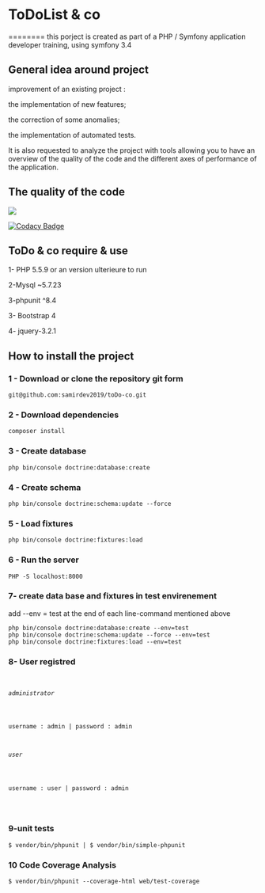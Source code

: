 # ToDoList & co 
========
this porject is created as part of a PHP / Symfony application developer training, using symfony 3.4

## General idea around project
improvement of an existing project :
<p>the implementation of new features;</p>
<P>the correction of some anomalies;</p>
<p>the implementation of automated tests.</p>

<p>It is also requested to analyze the project with tools allowing you to have an overview of the quality of the code and the different axes of performance of the application.</p>

## The quality of the code

<a href="https://codeclimate.com/github/samirdev2019/toDo-co/maintainability"><img src="https://api.codeclimate.com/v1/badges/a9bb190e56b3c9bae967/maintainability" /></a>

[![Codacy Badge](https://api.codacy.com/project/badge/Grade/c66a130312a94f209fe0ce95d0d9cbf6)](https://www.codacy.com/manual/samirdev2019/toDo-co?utm_source=github.com&amp;utm_medium=referral&amp;utm_content=samirdev2019/toDo-co&amp;utm_campaign=Badge_Grade)

## ToDo & co require & use
<p>1- PHP 5.5.9 or an version ulterieure to run</p>
<p>2-Mysql ~5.7.23</p>
<p>3-phpunit ^8.4</p>
<p>3- Bootstrap 4</p>
<p>4- jquery-3.2.1</p>

## How to install the project

### 1 - Download or clone the repository git form
<pre><code>git@github.com:samirdev2019/toDo-co.git</pre></code>

### 2 - Download dependencies 
<pre><code>composer install</pre></code> 

### 3 - Create database 

<pre><code>php bin/console doctrine:database:create</pre></code>

### 4 - Create schema 
<pre><code>php bin/console doctrine:schema:update --force</pre></code>

### 5 - Load fixtures
<pre><code>php bin/console doctrine:fixtures:load</pre></code>

### 6 - Run the server
``` PHP -S localhost:8000 ```

### 7- create data base and fixtures in test envirenement
<p> add  --env = test  at the end of each line-command mentioned above 
<pre>
<code>php bin/console doctrine:database:create --env=test</code>
<code>php bin/console doctrine:schema:update --force --env=test</code>
<code>php bin/console doctrine:fixtures:load --env=test</code>
</pre>

### 8- User registred

<pre>
<code>
<h6>administrator</h6>
<p>username : admin | password : admin </p>
<h6>user</h6>
<p>username : user | password : admin </p>
</code>
</pre>

### 9-unit tests
``` $ vendor/bin/phpunit | $ vendor/bin/simple-phpunit ```

### 10 Code Coverage Analysis
``` $ vendor/bin/phpunit --coverage-html web/test-coverage ```